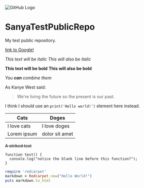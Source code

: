 ![GitHub Logo](https://github.githubassets.com/images/modules/logos_page/GitHub-Mark.png)
# SanyaTestPublicRepo
My test public repository.

[link to Google!](http://google.com)

*This text will be italic*
_This will also be italic_

**This text will be bold**
__This will also be bold__

_You **can** combine them_

As Kanye West said:

> We're living the future so
> the present is our past.
> 
I think I should use an
`print('Hello world!')` element here instead.

Cats | Doges
------------ | -------------
I love cats | I love doges
Lorem ipsum | dolor sit amet

~~A striked text~~

```
function test() {
  console.log("notice the blank line before this function?");
}
```

```ruby
require 'redcarpet'
markdown = Redcarpet.new("Hello World!")
puts markdown.to_html
```
